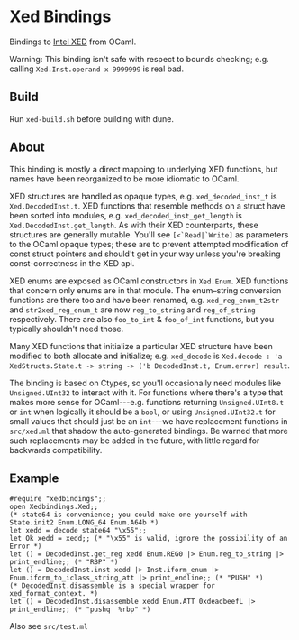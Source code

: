 # Xed Bindings

Bindings to [Intel XED](https://github.com/intelxed/xed) from OCaml.

Warning: This binding isn't safe with respect to bounds checking; e.g. calling `Xed.Inst.operand x 9999999` is real bad.

## Build

Run `xed-build.sh` before building with dune.

## About

This binding is mostly a direct mapping to underlying XED functions, but names have been reorganized to be more idiomatic to OCaml.

XED structures are handled as opaque types, e.g. `xed_decoded_inst_t` is `Xed.DecodedInst.t`. XED functions that resemble methods on a struct have been sorted into modules, e.g. `xed_decoded_inst_get_length` is `Xed.DecodedInst.get_length`. As with their XED counterparts, these structures are generally mutable. You'll see `` [<`Read|`Write] `` as parameters to the OCaml opaque types; these are to prevent attempted modification of const struct pointers and should't get in your way unless you're breaking const-correctness in the XED api.

XED enums are exposed as OCaml constructors in `Xed.Enum`. XED functions that concern only enums are in that module. The enum–string conversion functions are there too and have been renamed, e.g. `xed_reg_enum_t2str` and `str2xed_reg_enum_t` are now `reg_to_string` and `reg_of_string` respectively. There are also `foo_to_int` & `foo_of_int` functions, but you typically shouldn't need those.

Many XED functions that initialize a particular XED structure have been modified to both allocate and initialize; e.g. `xed_decode` is `Xed.decode : 'a XedStructs.State.t -> string -> ('b DecodedInst.t, Enum.error) result`.

The binding is based on Ctypes, so you'll occasionally need modules like `Unsigned.UInt32` to interact with it. For functions where there's a type that makes more sense for OCaml---e.g. functions returning `Unsigned.UInt8.t` or `int` when logically it should be a `bool`, or using `Unsigned.UInt32.t` for small values that should just be an `int`---we have replacement functions in `src/xed.ml` that shadow the auto-generated bindings. Be warned that more such replacements may be added in the future, with little regard for backwards compatibility.

## Example

```
#require "xedbindings";;
open Xedbindings.Xed;;
(* state64 is convenience; you could make one yourself with State.init2 Enum.LONG_64 Enum.A64b *)
let xedd = decode state64 "\x55";;
let Ok xedd = xedd;; (* "\x55" is valid, ignore the possibility of an Error *)
let () = DecodedInst.get_reg xedd Enum.REG0 |> Enum.reg_to_string |> print_endline;; (* "RBP" *)
let () = DecodedInst.inst xedd |> Inst.iform_enum |> Enum.iform_to_iclass_string_att |> print_endline;; (* "PUSH" *)
(* DecodedInst.disassemble is a special wrapper for xed_format_context. *)
let () = DecodedInst.disassemble xedd Enum.ATT 0xdeadbeefL |> print_endline;; (* "pushq  %rbp" *)
```

Also see `src/test.ml`
